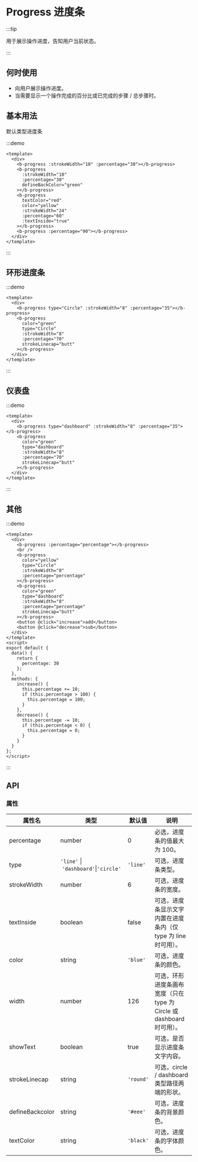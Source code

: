 <!--
 * @Author: XinyueShu
 * @Date: 2023-01-23 17:19:32
 * @LastEditors: Xia Yuang xiayuang@foxmail.com
 * @LastEditTime: 2023-02-17 11:54:26
 * @FilePath: \BitBounceFE-UI\packages\bb-ui\docs\components\progress\index.md
-->

# Progress 进度条

:::tip

用于展示操作进度，告知用户当前状态。

:::

## 何时使用

- 向用户展示操作进度。
- 当需要显示一个操作完成的百分比或已完成的步骤 / 总步骤时。

## 基本用法

默认类型进度条

:::demo

```vue
<template>
  <div>
    <b-progress :strokeWidth="10" :percentage="30"></b-progress>
    <b-progress
      :strokeWidth="10"
      :percentage="30"
      defineBackColor="green"
    ></b-progress>
    <b-progress
      textColor="red"
      color="yellow"
      :strokeWidth="24"
      :percentage="60"
      :textInside="true"
    ></b-progress>
    <b-progress :percentage="90"></b-progress>
  </div>
</template>
```

:::

## 环形进度条

:::demo

```vue
<template>
  <div>
    <b-progress type="Circle" :strokeWidth="8" :percentage="35"></b-progress>
    <b-progress
      color="green"
      type="Circle"
      :strokeWidth="8"
      :percentage="70"
      strokeLinecap="butt"
    ></b-progress>
  </div>
</template>
```

:::

## 仪表盘

:::demo

```vue
<template>
  <div>
    <b-progress type="dashboard" :strokeWidth="8" :percentage="35"></b-progress>
    <b-progress
      color="green"
      type="dashboard"
      :strokeWidth="8"
      :percentage="70"
      strokeLinecap="butt"
    ></b-progress>
  </div>
</template>
```

:::

## 其他

:::demo

```vue
<template>
  <div>
    <b-progress :percentage="percentage"></b-progress>
    <br />
    <b-progress
      color="yellow"
      type="Circle"
      :strokeWidth="8"
      :percentage="percentage"
    ></b-progress>
    <b-progress
      color="green"
      type="dashboard"
      :strokeWidth="8"
      :percentage="percentage"
      strokeLinecap="butt"
    ></b-progress>
    <button @click="increase">add</button>
    <button @click="decrease">sub</button>
  </div>
</template>
<script>
export default {
  data() {
    return {
      percentage: 30
    };
  },
  methods: {
    increase() {
      this.percentage += 10;
      if (this.percentage > 100) {
        this.percentage = 100;
      }
    },
    decrease() {
      this.percentage -= 10;
      if (this.percentage < 0) {
        this.percentage = 0;
      }
    }
  }
};
</script>
```

:::

## API

### 属性

| 属性名          | 类型                                  | 默认值    | 说明                                                                  |
| --------------- | ------------------------------------- | --------- | --------------------------------------------------------------------- |
| percentage      | number                                | 0         | 必选，进度条的值最大为 100。                                          |
| type            | `'line'` \| `'dashboard'`\|`'circle'` | `'line'`  | 可选，进度条类型。                                                    |
| strokeWidth     | number                                | 6         | 可选，进度条的宽度。                                                  |
| textInside      | boolean                               | false     | 可选，进度条显示文字内置在进度条内（仅 type 为 line 时可用）。        |
| color           | string                                | `'blue'`  | 可选，进度条的颜色。                                                  |
| width           | number                                | 126       | 可选，环形进度条画布宽度（只在 type 为 Circle 或 dashboard 时可用）。 |
| showText        | boolean                               | true      | 可选，是否显示进度条文字内容。                                        |
| strokeLinecap   | string                                | `'round'` | 可选，circle / dashboard 类型路径两端的形状。                         |
| defineBackcolor | string                                | `'#eee'`  | 可选，进度条的背景颜色。                                              |
| textColor       | string                                | `'black'` | 可选，进度条的字体颜色。                                              |
